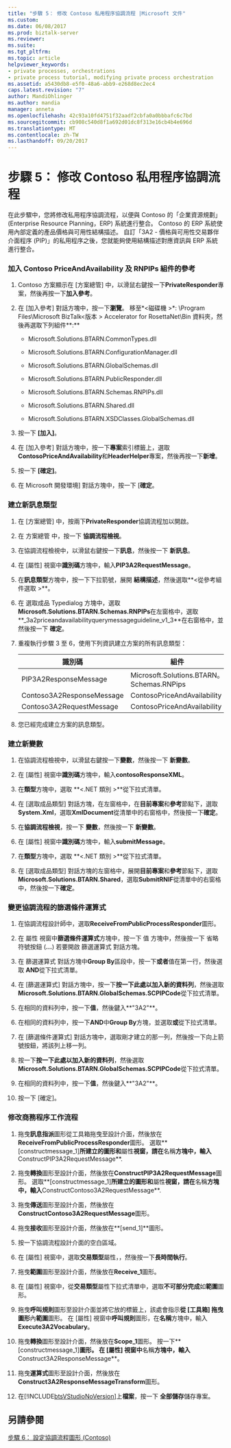 ```yaml
---
title: "步驟 5： 修改 Contoso 私用程序協調流程 |Microsoft 文件"
ms.custom: 
ms.date: 06/08/2017
ms.prod: biztalk-server
ms.reviewer: 
ms.suite: 
ms.tgt_pltfrm: 
ms.topic: article
helpviewer_keywords:
- private processes, orchestrations
- private process tutorial, modifying private process orchestration
ms.assetid: a5430db8-e5f0-48a6-abb9-e268d8ec2ec4
caps.latest.revision: "7"
author: MandiOhlinger
ms.author: mandia
manager: anneta
ms.openlocfilehash: 42c93a10fd4751f32aadf2cbfa0a0bbbafc6c7bd
ms.sourcegitcommit: cb908c540d8f1a692d01dc8f313e16cb4b4e696d
ms.translationtype: MT
ms.contentlocale: zh-TW
ms.lasthandoff: 09/20/2017
---
```

# <a name="step-5-modifying-the-contoso-private-process-orchestration"></a>步驟 5： 修改 Contoso 私用程序協調流程
在此步驟中，您將修改私用程序協調流程，以便與 Contoso 的「企業資源規劃」(Enterprise Resource Planning，ERP) 系統進行整合。 Contoso 的 ERP 系統使用內部定義的產品價格與可用性結構描述。 自訂「3A2 - 價格與可用性交易夥伴介面程序 (PIP)」的私用程序之後，您就能夠使用結構描述對應資訊與 ERP 系統進行整合。  
  
### <a name="to-add-a-reference-to-the-contoso-priceandavailability-and-rnpips-assemblies"></a>加入 Contoso PriceAndAvailability 及 RNPIPs 組件的參考  
  
1.  Contoso 方案顯示在 [方案總管] 中，以滑鼠右鍵按一下**PrivateResponder**專案，然後再按一下**加入參考**。  
  
2.  在 [加入參考] 對話方塊中，按一下**瀏覽**。 移至*\<磁碟機 >*: \Program Files\Microsoft BizTalk\<版本 > Accelerator for RosettaNet\Bin 資料夾，然後再選取下列組件**:**  
  
    -   Microsoft.Solutions.BTARN.CommonTypes.dll  
  
    -   Microsoft.Solutions.BTARN.ConfigurationManager.dll  
  
    -   Microsoft.Solutions.BTARN.GlobalSchemas.dll  
  
    -   Microsoft.Solutions.BTARN.PublicResponder.dll  
  
    -   Microsoft.Solutions.BTARN.Schemas.RNPIPs.dll  
  
    -   Microsoft.Solutions.BTARN.Shared.dll  
  
    -   Microsoft.Solutions.BTARN.XSDClasses.GlobalSchemas.dll  
  
3.  按一下 **[加入]**。  
  
4.  在 [加入參考] 對話方塊中，按一下**專案**索引標籤上，選取**ContosoPriceAndAvailability**和**HeaderHelper**專案，然後再按一下**新增**。  
  
5.  按一下 **[確定]**。  
  
6.  在 Microsoft 開發環境] 對話方塊中，按一下 [**確定**。  
  
### <a name="to-create-new-message-types"></a>建立新訊息類型  
  
1.  在 [方案總管] 中，按兩下**PrivateResponder**協調流程加以開啟。  
  
2.  在 方案總管 中，按一下 **協調流程檢視**。  
  
3.  在協調流程檢視中，以滑鼠右鍵按一下**訊息**，然後按一下 **新訊息**。  
  
4.  在 [屬性] 視窗中**識別碼**方塊中，輸入**PIP3A2RequestMessage**。  
  
5.  在**訊息類型**方塊中，按一下下拉箭號，展開 **結構描述**，然後選取**\<從參考組件選取 >**。  
  
6.  在 選取成品 Typedialog 方塊中，選取  **Microsoft.Solutions.BTARN.Schemas.RNPIPs**在左窗格中，選取**_3a2priceandavailabilityquerymessageguideline_v1_3**在右窗格中，並然後按一下 **確定**。  
  
7.  重複執行步驟 3 至 6，使用下列資訊建立方案的所有訊息類型：  
  
    |識別碼|組件|訊息類型|  
    |----------------|--------------|------------------|  
    |PIP3A2ResponseMessage|Microsoft.Solutions.BTARN。<br />Schemas.RNPips|_3A2PriceAndAvailability<br />ResponseMessageGuideline_v1_3|  
    |Contoso3A2ResponseMessage|ContosoPriceAndAvailability|rootPriceResponse|  
    |Contoso3A2RequestMessage|ContosoPriceAndAvailability|rootPriceRequest|  
  
8.  您已經完成建立方案的訊息類型。  
  
### <a name="to-create-new-variables"></a>建立新變數  
  
1.  在協調流程檢視中，以滑鼠右鍵按一下**變數**，然後按一下 **新變數**。  
  
2.  在 [屬性] 視窗中**識別碼**方塊中，輸入**contosoResponseXML**。  
  
3.  在**類型**方塊中，選取 **\<.NET 類別 >**從下拉式清單。  
  
4.  在 [選取成品類型] 對話方塊，在左窗格中，在**目前專案**和**參考**節點下，選取**System.Xml**，選取**XmlDocument**從清單中的右窗格中，然後按一下**確定**。  
  
5.  在**協調流程檢視**，按一下 **變數**，然後按一下 **新變數**。  
  
6.  在 [屬性] 視窗中**識別碼**方塊中，輸入**submitMessage**。  
  
7.  在**類型**方塊中，選取 **\<.NET 類別 >**從下拉式清單。  
  
8.  在 [選取成品類型] 對話方塊的左窗格中，展開**目前專案**和**參考**節點下，選取**Microsoft.Solutions.BTARN.Shared**，選取**SubmitRNIF**從清單中的右窗格中，然後按一下**確定**。  
  
### <a name="to-change-the-orchestration-filter-expression"></a>變更協調流程的篩選條件運算式  
  
1.  在協調流程設計師中，選取**ReceiveFromPublicProcessResponder**圖形。  
  
2.  在 屬性 視窗中**篩選條件運算式**方塊中，按一下 值 方塊中，然後按一下 省略符號按鈕 (**...**) 若要開啟 篩選運算式 對話方塊。  
  
3.  在 篩選運算式 對話方塊中**Group By**區段中，按一下**或者**值在第一行，然後選取  **AND**從下拉式清單。  
  
4.  在 [篩選運算式] 對話方塊中，按一下**按一下此處以加入新的資料列**，然後選取**Microsoft.Solutions.BTARN.GlobalSchemas.SCPIPCode**從下拉式清單。  
  
5.  在相同的資料列中，按一下**值**，然後鍵入**"3A2"**。  
  
6.  在相同的資料列中，按一下**AND**中**Group By**方塊，並選取**或**從下拉式清單。  
  
7.  在 [篩選條件運算式] 對話方塊中，選取剛才建立的那一列，然後按一下向上箭號按鈕，將該列上移一列。  
  
8.  按一下**按一下此處以加入新的資料列**，然後選取**Microsoft.Solutions.BTARN.GlobalSchemas.SCPIPCode**從下拉式清單。  
  
9. 在相同的資料列中，按一下**值**，然後鍵入**"3A2"**。  
  
10. 按一下 [確定]。  
  
### <a name="to-modify-the-business-process-workflow"></a>修改商務程序工作流程  
  
1.  拖曳**訊息指派**圖形從工具箱拖曳至設計介面，然後放在**ReceiveFromPublicProcessResponder**圖形。 選取**[constructmessage_1]**所建立的圖形和**屬性**視窗，請在**名稱**方塊中，輸入**ConstructPIP3A2RequestMessage**.  
  
2.  拖曳**轉換**圖形至設計介面，然後放在**ConstructPIP3A2RequestMessage**圖形。 選取**[constructmessage_1]**所建立的圖形和**屬性**視窗，請在**名稱**方塊中，輸入**ConstructContoso3A2RequestMessage**.  
  
3.  拖曳**傳送**圖形至設計介面，然後放在**ConstructContoso3A2RequestMessage**圖形。  
  
4.  拖曳**接收**圖形至設計介面，然後放在**[send_1]**圖形。  
  
5.  按一下協調流程設計介面的空白區域。  
  
6.  在 [屬性] 視窗中，選取**交易類型**屬性，，然後按一下**長時間執行**。  
  
7.  拖曳**範圍**圖形至設計介面，然後放在**Receive_1**圖形。  
  
8.  在 [屬性] 視窗中，從**交易類型**屬性下拉式清單中，選取**不可部分完成**如**範圍**圖形。  
  
9. 拖曳**呼叫規則**圖形至設計介面並將它放的標籤上，該處會指示**從 [工具箱] 拖曳圖形**內**範圍**圖形。 在 [屬性] 視窗中**呼叫規則**圖形，在**名稱**方塊中，輸入**Execute3A2Vocabulary**。  
  
10. 拖曳**轉換**圖形至設計介面，然後放在**Scope_1**圖形。 按一下**[constructmessage_1]**圖形。 在 [屬性] 視窗中**名稱**方塊中，輸入**Construct3A2ResponseMessage**。  
  
11. 拖曳**運算式**圖形至設計介面，然後放在**Construct3A2ResponseMessageTransform**圖形。  
  
12. 在[!INCLUDE[btsVStudioNoVersion](../../includes/btsvstudionoversion-md.md)]上**檔案**，按一下 **全部儲存**儲存專案。  
  
## <a name="see-also"></a>另請參閱  
 [步驟 6： 設定協調流程圖形 (Contoso)](../../adapters-and-accelerators/accelerator-rosettanet/step-6-configuring-orchestration-shapes-contoso.md)
